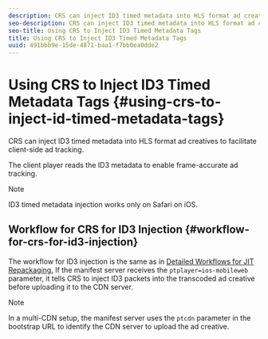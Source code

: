 ```yaml
---
description: CRS can inject ID3 timed metadata into HLS format ad creatives to facilitate client-side ad tracking.
seo-description: CRS can inject ID3 timed metadata into HLS format ad creatives to facilitate client-side ad tracking.
seo-title: Using CRS to Inject ID3 Timed Metadata Tags
title: Using CRS to Inject ID3 Timed Metadata Tags
uuid: 491bbb9e-15de-4871-baa1-f7bb0ea0dde2
---
```


# Using CRS to Inject ID3 Timed Metadata Tags {#using-crs-to-inject-id-timed-metadata-tags}

CRS can inject ID3 timed metadata into HLS format ad creatives to facilitate client-side ad tracking.

The client player reads the ID3 metadata to enable frame-accurate ad tracking. 

>[!NOTE]
>
>ID3 timed metadata injection works only on Safari on iOS.

## Workflow for CRS for ID3 Injection {#workflow-for-crs-for-id3-injection}

The workflow for ID3 injection is the same as in [Detailed Workflows for JIT Repackaging.](../creative-repackaging-service/jit-repackage.md) If the manifest server receives the `ptplayer=ios-mobileweb` parameter, it tells CRS to inject ID3 packets into the transcoded ad creative before uploading it to the CDN server.

>[!NOTE]
>
>In a multi-CDN setup, the manifest server uses the `ptcdn` parameter in the bootstrap URL to identify the CDN server to upload the ad creative.